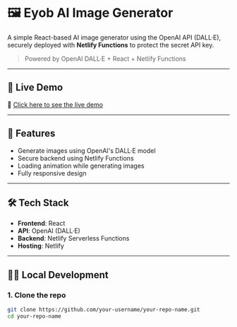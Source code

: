# 🖼️ Eyob AI Image Generator

A simple React-based AI image generator using the OpenAI API (DALL·E), securely deployed with **Netlify Functions** to protect the secret API key.

> Powered by OpenAI DALL·E + React + Netlify Functions

---

## 🚀 Live Demo

🔗 [Click here to see the live demo](https://eyob-ai-image-generator.netlify.app)

---

## 📸 Features

- Generate images using OpenAI's DALL·E model
- Secure backend using Netlify Functions
- Loading animation while generating images
- Fully responsive design

---

## 🛠️ Tech Stack

- **Frontend**: React
- **API**: OpenAI (DALL·E)
- **Backend**: Netlify Serverless Functions
- **Hosting**: Netlify

---

## 🧑‍💻 Local Development

### 1. Clone the repo

```bash
git clone https://github.com/your-username/your-repo-name.git
cd your-repo-name
```
